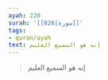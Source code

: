 ```yaml
---
ayah: 220
surah: '[[026|سورة]]'
tags:
- quran/ayah
text: إنه هو السميع العليم
---
```

> إنه هو السميع العليم

